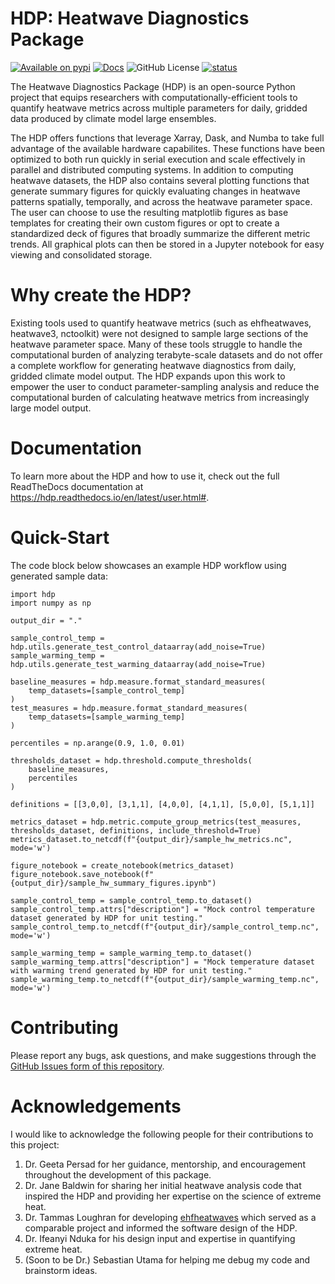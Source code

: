 # HDP: Heatwave Diagnostics Package

[![Available on pypi](https://img.shields.io/pypi/v/HDP-python.svg)](https://pypi.org/project/HDP-python/)
[![Docs](https://readthedocs.org/projects/hdp/badge/?version=latest)](https://hdp.readthedocs.io/en/latest/)
![GitHub License](https://img.shields.io/github/license/AgentOxygen/HDP)
[![status](https://joss.theoj.org/papers/071c99a9e9f52348df4de69ccdee5133/status.svg)](https://joss.theoj.org/papers/071c99a9e9f52348df4de69ccdee5133)

The Heatwave Diagnostics Package (HDP) is an open-source Python project that equips researchers with computationally-efficient tools to quantify heatwave metrics across multiple parameters for daily, gridded data produced by climate model large ensembles.

The HDP offers functions that leverage Xarray, Dask, and Numba to take full advantage of the available hardware capabilites. These functions have been optimized to both run quickly in serial execution and scale effectively in parallel and distributed computing systems. In addition to computing heatwave datasets, the HDP also contains several plotting functions that generate summary figures for quickly evaluating changes in heatwave patterns spatially, temporally, and across the heatwave parameter space. The user can choose to use the resulting matplotlib figures as base templates for creating their own custom figures or opt to create a standardized deck of figures that broadly summarize the different metric trends. All graphical plots can then be stored in a Jupyter notebook for easy viewing and consolidated storage.

# Why create the HDP?

Existing tools used to quantify heatwave metrics (such as ehfheatwaves, heatwave3, nctoolkit) were not designed to sample large sections of the heatwave parameter space. Many of these tools struggle to handle the computational burden of analyzing terabyte-scale datasets and do not offer a complete workflow for generating heatwave diagnostics from daily, gridded climate model output. The HDP expands upon this work to empower the user to conduct parameter-sampling analysis and reduce the computational burden of calculating heatwave metrics from increasingly large model output.

# Documentation

To learn more about the HDP and how to use it, check out the full ReadTheDocs documentation at https://hdp.readthedocs.io/en/latest/user.html#.

# Quick-Start

The code block below showcases an example HDP workflow using generated sample data:

```
import hdp
import numpy as np

output_dir = "."

sample_control_temp = hdp.utils.generate_test_control_dataarray(add_noise=True)
sample_warming_temp = hdp.utils.generate_test_warming_dataarray(add_noise=True)

baseline_measures = hdp.measure.format_standard_measures(
    temp_datasets=[sample_control_temp]
)
test_measures = hdp.measure.format_standard_measures(
    temp_datasets=[sample_warming_temp]
)

percentiles = np.arange(0.9, 1.0, 0.01)

thresholds_dataset = hdp.threshold.compute_thresholds(
    baseline_measures,
    percentiles
)

definitions = [[3,0,0], [3,1,1], [4,0,0], [4,1,1], [5,0,0], [5,1,1]]

metrics_dataset = hdp.metric.compute_group_metrics(test_measures, thresholds_dataset, definitions, include_threshold=True)
metrics_dataset.to_netcdf(f"{output_dir}/sample_hw_metrics.nc", mode='w')

figure_notebook = create_notebook(metrics_dataset)
figure_notebook.save_notebook(f"{output_dir}/sample_hw_summary_figures.ipynb")

sample_control_temp = sample_control_temp.to_dataset()
sample_control_temp.attrs["description"] = "Mock control temperature dataset generated by HDP for unit testing."
sample_control_temp.to_netcdf(f"{output_dir}/sample_control_temp.nc", mode='w')

sample_warming_temp = sample_warming_temp.to_dataset()
sample_warming_temp.attrs["description"] = "Mock temperature dataset with warming trend generated by HDP for unit testing."
sample_warming_temp.to_netcdf(f"{output_dir}/sample_warming_temp.nc", mode='w')
```

# Contributing

Please report any bugs, ask questions, and make suggestions through the [GitHub Issues form of this repository](https://github.com/AgentOxygen/HDP/issues).

# Acknowledgements

I would like to acknowledge the following people for their contributions to this project:
1. Dr. Geeta Persad for her guidance, mentorship, and encouragement throughout the development of this package.
2. Dr. Jane Baldwin for sharing her initial heatwave analysis code that inspired the HDP and providing her expertise on the science of extreme heat.
3. Dr. Tammas Loughran for developing [ehfheatwaves](https://github.com/tammasloughran/ehfheatwaves) which served as a comparable project and informed the software design of the HDP.
4. Dr. Ifeanyi Nduka for his design input and expertise in quantifying extreme heat.
5. (Soon to be Dr.) Sebastian Utama for helping me debug my code and brainstorm ideas.

